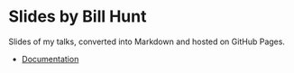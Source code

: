 # Slides by Bill Hunt

Slides of my talks, converted into Markdown and hosted on GitHub Pages.

* [Documentation](https://krues8dr.github.io/slides/documentation/)
